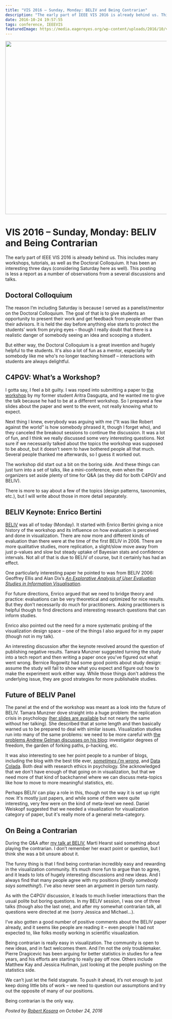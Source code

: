 ```yaml
---
title: "VIS 2016 – Sunday, Monday: BELIV and Being Contrarian"
description: "The early part of IEEE VIS 2016 is already behind us. This includes many workshops, tutorials, as well as the Doctoral Colloquium. It has been an interesting three days (considering Saturday here as well). This posting is less a report as a number of observations from a several discussions and talks."
date: 2016-10-24 19:57:55
tags: conference, IEEEVIS
featuredImage: https://media.eagereyes.org/wp-content/uploads/2016/10/vis2016-monday.jpg
---
```


<p align="center"><img src="https://media.eagereyes.org/wp-content/uploads/2016/10/vis2016-monday.jpg" width="720" height="540" /></p>

# VIS 2016 – Sunday, Monday: BELIV and Being Contrarian

The early part of IEEE VIS 2016 is already behind us. This includes many workshops, tutorials, as well as the Doctoral Colloquium. It has been an interesting three days (considering Saturday here as well). This posting is less a report as a number of observations from a several discussions and talks.

## Doctoral Colloquium

The reason I’m including Saturday is because I served as a panelist/mentor on the Doctoral Colloquium. The goal of that is to give students an opportunity to present their work and get feedback from people other than their advisors. It is held the day before anything else starts to protect the students’ work from prying eyes – though I really doubt that there is a realistic danger of somebody seeing an idea and scooping a student.

But either way, the Doctoral Colloquium is a great invention and hugely helpful to the students. It's also a lot of fun as a mentor, especially for somebody like me who's no longer teaching himself – interactions with students are always delightful.

## C4PGV: What’s a Workshop?

I gotta say, I feel a bit guilty. I was roped into submitting a paper to <a href="http://c4pgv.swansea.ac.uk/">the workshop</a> by my former student Aritra Dasgupta, and he wanted me to give the talk because he had to be at a different workshop. So I prepared a few slides about the paper and went to the event, not really knowing what to expect.

Next thing I knew, everybody was arguing with me (“It was like Robert against the world” is how somebody phrased it, though I forget who), and they canceled the breakout sessions to continue the discussion. It was a lot of fun, and I think we really discussed some very interesting questions. Not sure if we necessarily talked about the topics the workshop was supposed to be about, but it doesn’t seem to have bothered people all that much. Several people thanked me afterwards, so I guess it worked out.

The workshop did start out a bit on the boring side. And these things can just turn into a set of talks, like a mini-conference, even when the organizers set aside plenty of time for Q&amp;A (as they did for both C4PGV and BELIV).

There is more to say about a few of the topics (design patterns, taxonomies, etc.), but I will write about those in more detail separately.

## BELIV Keynote: Enrico Bertini

<a href="http://beliv.cs.univie.ac.at/">BELIV</a> was all of today (Monday). It started with Enrico Bertini giving a nice history of the workshop and its influence on how evaluation is perceived and done in visualization. There are now more and different kinds of evaluation than there were at the time of the first BELIV in 2006. There are more qualitative studies, more replication, a slight/slow move away from just p-values and slow but steady uptake of Bayesian stats and confidence intervals. Not all of that is due to BELIV of course, but it certainly has had an effect.

One particularly interesting paper he pointed to was from BELIV 2006: Geoffrey Ellis and Alan Dix’s <a href="http://comp.eprints.lancs.ac.uk/1264/1/Ellis_Dix_BELIV06.pdf"><em>An Explorative Analysis of User Evaluation Studies in Information Visualisation</em></a>.

For future directions, Enrico argued that we need to bridge theory and practice: evaluations can be very theoretical and optimized for nice results. But they don't necessarily do much for practitioners. Asking practitioners is helpful though to find directions and interesting research questions that can inform studies.

Enrico also pointed out the need for a more systematic probing of the visualization design space – one of the things I also argued for in my paper (though not in my talk).

An interesting discussion after the keynote revolved around the question of publishing negative results. Tamara Munzner suggested turning the study into a tech report and then writing a paper once you've figured out what went wrong. Bernice Rogowitz had some good points about study design: assume the study will fail to show what you expect and figure out how to make the experiment work either way. While those things don't address the underlying issue, they are good strategies for more publishable studies.

## Future of BELIV Panel

The panel at the end of the workshop was meant as a look into the future of BELIV. Tamara Munzner dove straight into a huge problem: the replication crisis in psychology (<a href="https://www.cs.ubc.ca/~tmm/talks.html#vis16">her slides are available</a> but not nearly the same without her talking). She described that at some length and then basically warned us to be prepared to deal with similar issues. Visualization studies run into many of the same problems: we need to be more careful with <a href="http://andrewgelman.com">the problems Andrew Gelman discusses on his blog</a>: investigator degrees of freedom, the garden of forking paths, p-hacking, etc.

It was also interesting to see her point people to a number of blogs, including the blog with the best title ever, <a href="http://sometimesimwrong.typepad.com"><em>sometimes i'm wrong</em></a>, and <a href="http://datacolada.org">Data Colada</a>. Both deal with research ethics in psychology. She acknowledged that we don't have enough of that going on in visualization, but that we need more of that kind of backchannel where we can discuss meta-topics like how to move to more meaningful statistics, etc.

Perhaps BELIV can play a role in this, though not the way it is set up right now. It's mostly just papers, and while some of them were quite interesting, very few were on the kind of meta-level we need. Daniel Weiskopf suggested that we needed a visualization for visualization category of paper, but it's really more of a general meta-category.

## On Being a Contrarian

During the Q&amp;A after <a href="/papers/an-empire-built-on-sand">my talk at BELIV</a>, Marti Hearst said something about playing the contrarian. I don’t remember her exact point or question, but I think she was a bit unsure about it.

The funny thing is that I find being contrarian incredibly easy and rewarding in the visualization community. It’s much more fun to argue than to agree, and it leads to lots of hugely interesting discussions and new ideas. And I always find that many people agree with my positions (<em>finally somebody says something!</em>). I’ve also never seen an argument in person turn nasty.

As with the C4PGV discussion, it leads to much livelier interactions than the usual polite but boring questions. In my BELIV session, I was one of three talks (though also the last one), and after my somewhat contrarian talk, all questions were directed at me (sorry Jessica and Michael…).

I’ve also gotten a good number of positive comments about the BELIV paper already, and it seems like people are reading it – even people I had not expected to, like folks mostly working in scientific visualization.

Being contrarian is really easy in visualization. The community is open to new ideas, and in fact welcomes them. And I’m not the only troublemaker. Pierre Dragicevic has been arguing for better statistics in studies for a few years, and his efforts are starting to really pay off now. Others include Matthew Kay and Jessica Hullman, just looking at the people pushing on the statistics side.

We can’t just let the field stagnate. To push it ahead, it’s not enough to just keep doing little bits of work – we need to question our assumptions and try out the opposite of many of our positions.

Being contrarian is the only way.


_Posted by <a href="/about">Robert Kosara</a> on October 24, 2016_


